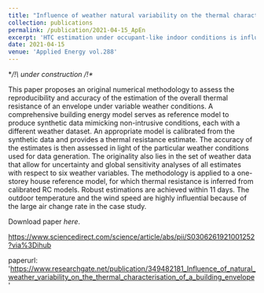 ```yaml
---
title: "Influence of weather natural variability on the thermal characterisation of a building envelope"
collection: publications
permalink: /publication/2021-04-15_ApEn
excerpt: 'HTC estimation under occupant-like indoor conditions is influenced by weather conditions. Model calibration needs over 11 day data.'
date: 2021-04-15
venue: 'Applied Energy vol.288'
---
```


**/!\ under construction /!\**

This paper proposes an original numerical methodology to assess the reproducibility and accuracy of the estimation of the overall thermal resistance of an envelope under variable weather conditions.
A comprehensive building energy model serves as reference model to produce synthetic data mimicking non-intrusive conditions, each with a different weather dataset.
An appropriate model is calibrated from the synthetic data and provides a thermal resistance estimate.
The accuracy of the estimates is then assessed in light of the particular weather conditions used for data generation.
The originality also lies in the set of weather data that allow for uncertainty and global sensitivity analyses of all estimates with respect to six weather variables.
The methodology is applied to a one-storey house reference model, for which thermal resistance is inferred from calibrated RC models.
Robust estimations are achieved within 11 days.
The outdoor temperature and the wind speed are highly influential because of the large air change rate in the case study.

Download paper *here*.

https://www.sciencedirect.com/science/article/abs/pii/S0306261921001252?via%3Dihub

paperurl: 'https://www.researchgate.net/publication/349482181_Influence_of_natural_weather_variability_on_the_thermal_characterisation_of_a_building_envelope'
